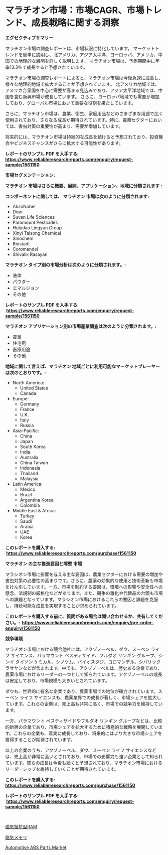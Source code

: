 <p><h1>マラチオン市場：市場CAGR、市場トレンド、成長戦略に関する洞察</h1></p><p><strong>エグゼクティブサマリー</strong></p>
<p><p>マラチオン市場の調査レポートは、市場状況に特化しています。 マーケットトレンドを簡単に説明し、北アメリカ、アジア太平洋、ヨーロッパ、アメリカ、中国での地理的な展開を詳しく説明します。 マラチオン市場は、予測期間中に年率13.3％で成長すると予想されています。</p><p>マラチオン市場の調査レポートによると、マラチオン市場は今後急速に成長し、様々な地理的地域で拡大することが予想されています。 北アメリカ地域では、アメリカ合衆国を中心に需要が高まる見込みであり、アジア太平洋地域では、中国を含む新興市場が成長しています。 さらに、ヨーロッパ地域でも需要が増加しており、グローバル市場において重要な役割を果たしています。</p><p>さらに、マラチオン市場は、農業、衛生、家庭用品などのさまざまな用途で広く使用されており、さらなる成長が期待されています。特に、農業セクターにおいては、害虫対策の重要性が高まり、需要が増加しています。</p><p>将来的には、マラチオン市場は持続的な成長を続けると予想されており、投資機会やビジネスチャンスがさらに拡大する可能性があります。</p></p>
<p><strong>レポートのサンプル PDF を入手する: <a href="https://www.reliableresearchreports.com/enquiry/request-sample/1561150">https://www.reliableresearchreports.com/enquiry/request-sample/1561150</a></strong></p>
<p><strong>市場セグメンテーション:</strong></p>
<p><strong> マラチオン 市場はさらに概要、展開、アプリケーション、地域に分類されます :</strong></p>
<p><strong>コンポーネントに関しては、 マラチオン 市場は次のように分類されます: &nbsp;</strong></p>
<p><ul><li>AkzoNobel</li><li>Dow</li><li>Suven Life Sciences</li><li>Paramount Pesticides</li><li>Huludao Lingyun Group</li><li>Xinyi Taisong Chemical</li><li>Sinochem</li><li>Biostadt</li><li>Coromandel</li><li>Shivalik Rasayan</li></ul></p>
<p><strong> マラチオン タイプ別の市場分析は次のように分類されます。:</strong></p>
<p><ul><li>液体</li><li>パウダー</li><li>エマルジョン</li><li>その他</li></ul></p>
<p><strong>レポートのサンプル PDF を入手する: &nbsp;<a href="https://www.reliableresearchreports.com/enquiry/request-sample/1561150">https://www.reliableresearchreports.com/enquiry/request-sample/1561150</a></strong></p>
<p><strong> マラチオン アプリケーション別の市場産業調査は次のように分類されます。:</strong></p>
<p><ul><li>農業</li><li>住宅用</li><li>医療用途</li><li>その他</li></ul></p>
<p><strong>地域に関して言えば、マラチオン 地域ごとに利用可能なマーケットプレーヤーは次のとおりです。:</strong></p>
<p><ul>
    <li>
        North America:
        <ul>
            <li>United States</li>
            <li>Canada</li>
        </ul>
    </li>
    <li>
        Europe:
        <ul>
            <li>Germany</li>
            <li>France</li>
            <li>U.K.</li>
            <li>Italy</li>
            <li>Russia</li>
        </ul>
    </li>
    <li>
        Asia-Pacific:
        <ul>
            <li>China</li>
            <li>Japan</li>
            <li>South Korea</li>
            <li>India</li>
            <li>Australia</li>
            <li>China Taiwan</li>
            <li>Indonesia</li>
            <li>Thailand</li>
            <li>Malaysia</li>
        </ul>
    </li>
    <li>
        Latin America:
        <ul>
            <li>Mexico</li>
            <li>Brazil</li>
            <li>Argentina Korea</li>
            <li>Colombia</li>
        </ul>
    </li>
    <li>
        Middle East & Africa:
        <ul>
            <li>Turkey</li>
            <li>Saudi</li>
            <li>Arabia</li>
            <li>UAE</li>
            <li>Korea</li>
        </ul>
    </li>
    </ul></p>
<p><strong>このレポートを購入する: &nbsp;<a href="https://www.reliableresearchreports.com/purchase/1561150">https://www.reliableresearchreports.com/purchase/1561150</a></strong></p>
<p><strong>マラチオン の主な推進要因と障壁 市場</strong></p>
<p><p>マラシオン市場に影響を与える主な要因は、農業セクターにおける需要の増加や害虫対策の必要性の高まりです。さらに、農薬の効果的な使用と技術革新も市場をけん引しています。一方、市場を制約する要因は、環境への影響や安全性への懸念、法規制の厳格化などがあります。また、競争の激化や代替品の台頭も市場への課題となっています。マラシオン市場におけるこれらの要因と課題を克服し、持続可能な成長を実現することが求められています。</p></p>
<p><strong>このレポートを購入する前に、質問がある場合は問い合わせるか、共有してください。:&nbsp; <a href="https://www.reliableresearchreports.com/enquiry/pre-order-enquiry/1561150">https://www.reliableresearchreports.com/enquiry/pre-order-enquiry/1561150</a></strong></p>
<p><strong>競争環境</strong></p>
<p><p>マラチオン市場における競合他社には、アクゾノーベル、ダウ、スーベン ライフ サイエンス、パラマウント  ペスティサイド、フルダオ リンギン グループ、シンイ タイソン ケミカル、シノケム、バイオスタジ、コロマンデル、シバリック ラサヤンなどが含まれます。中でも、アクゾノーベルは、歴史ある企業であり、農薬市場におけるリーダーの一つとして知られています。アクゾノーベルの成長は安定しており、市場規模も大きいとされています。</p><p>ダウも、世界的に有名な企業であり、農薬市場での地位が確立されています。スーベン ライフ サイエンスも、農薬業界での成長が著しく、市場シェアを拡大しています。これらの企業は、売上高も非常に高く、市場での競争力を維持しています。</p><p>一方、パラマウント ペスティサイドやフルダオ リンギン グループなどは、比較的新興の企業であり、市場シェアを拡大するために積極的な戦略を展開しています。これらの企業も、着実に成長しており、将来的にはより大きな市場シェアを獲得することが期待されています。</p><p>以上の企業のうち、アクゾノーベル、ダウ、スーベン ライフ サイエンスなどは、売上高が非常に高いとされており、市場での影響力も強い企業として知られています。彼らの成長は今後も続くと予想されており、マラチオン市場におけるリーダーシップを維持していくことが期待されています。</p></p>
<p><strong>このレポートを購入する: &nbsp; <a href="https://www.reliableresearchreports.com/purchase/1561150">https://www.reliableresearchreports.com/purchase/1561150</a></strong></p>
<p><strong>レポートのサンプル PDF を入手する: &nbsp;<a href="https://www.reliableresearchreports.com/enquiry/request-sample/1561150">https://www.reliableresearchreports.com/enquiry/request-sample/1561150</a></strong><strong></strong></p>
<p>&nbsp;</p>
<p><p><a href="https://github.com/laurenreichert/Market-Research-Report-List-1/blob/main/99623165868.md">磁気抵抗型RAM</a></p><p><a href="https://github.com/RodHoppe07/Market-Research-Report-List-1/blob/main/77579175869.md">磁気メモリ</a></p><p><a href="https://crocus-run-b5a.notion.site/Automotive-ABS-Parts-Market-Share-Market-New-Trends-Analysis-Report-By-Type-By-Application-By-En-07b511092afc4bc9a9eaf6b337a0dfa8">Automotive ABS Parts Market</a></p></p>